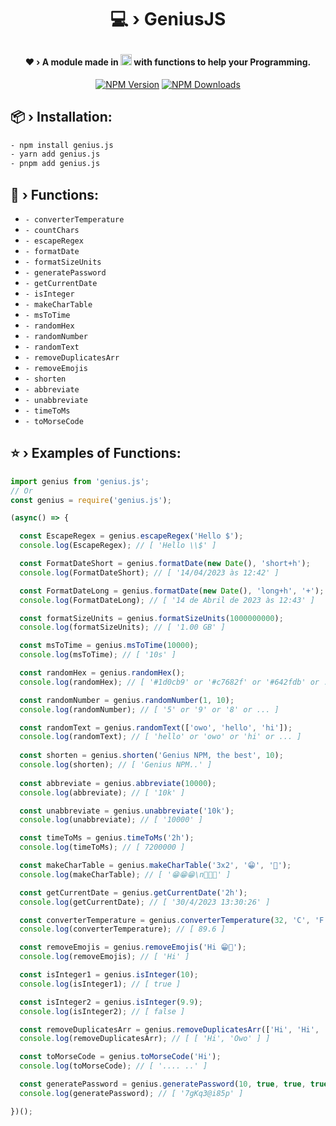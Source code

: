 # <p align="center">💻 › GeniusJS</p> 

#### <div align="center">❤ › A module made in <img src="https://cdn.jsdelivr.net/gh/devicons/devicon/icons/javascript/javascript-original.svg" width="18" height="18"/> with functions to help your Programming.</div>

<div align="center">
  <p>
    <a href="https://www.npmjs.com/package/genius.js"><img src="https://img.shields.io/npm/v/genius.js?maxAge=3600" alt="NPM Version" /></a>
    <a href="https://www.npmjs.com/package/genius.js"><img src="https://img.shields.io/npm/dt/genius.js?maxAge=3600" alt="NPM Downloads" /></a>
  </p>
</div>

## 📦 › Installation:

```sh
- npm install genius.js
- yarn add genius.js
- pnpm add genius.js
```

## 🧰 › Functions:

- `- converterTemperature`
- `- countChars`
- `- escapeRegex`
- `- formatDate`
- `- formatSizeUnits`
- `- generatePassword`
- `- getCurrentDate`
- `- isInteger`
- `- makeCharTable`
- `- msToTime`
- `- randomHex`
- `- randomNumber`
- `- randomText`
- `- removeDuplicatesArr`
- `- removeEmojis`
- `- shorten`
- `- abbreviate`
- `- unabbreviate`
- `- timeToMs`
- `- toMorseCode`

## ⭐ › Examples of Functions:

```js
import genius from 'genius.js'; 
// Or
const genius = require('genius.js');

(async() => {

  const EscapeRegex = genius.escapeRegex('Hello $');
  console.log(EscapeRegex); // [ 'Hello \\$' ]

  const FormatDateShort = genius.formatDate(new Date(), 'short+h');
  console.log(FormatDateShort); // [ '14/04/2023 às 12:42' ]

  const FormatDateLong = genius.formatDate(new Date(), 'long+h', '+');
  console.log(FormatDateLong); // [ '14 de Abril de 2023 às 12:43' ]

  const formatSizeUnits = genius.formatSizeUnits(1000000000);
  console.log(formatSizeUnits); // [ '1.00 GB' ]

  const msToTime = genius.msToTime(10000);
  console.log(msToTime); // [ '10s' ]

  const randomHex = genius.randomHex();
  console.log(randomHex); // [ '#1d0cb9' or '#c7682f' or '#642fdb' or ... ]

  const randomNumber = genius.randomNumber(1, 10);
  console.log(randomNumber); // [ '5' or '9' or '8' or ... ]

  const randomText = genius.randomText(['owo', 'hello', 'hi']);
  console.log(randomText); // [ 'hello' or 'owo' or 'hi' or ... ]
  
  const shorten = genius.shorten('Genius NPM, the best', 10);
  console.log(shorten); // [ 'Genius NPM..' ]
  
  const abbreviate = genius.abbreviate(10000);
  console.log(abbreviate); // [ '10k' ]

  const unabbreviate = genius.unabbreviate('10k');
  console.log(unabbreviate); // [ '10000' ]

  const timeToMs = genius.timeToMs('2h');
  console.log(timeToMs); // [ 7200000 ]

  const makeCharTable = genius.makeCharTable('3x2', '😁', '🤖');
  console.log(makeCharTable); // [ '😁😁😁\n🤖🤖🤖' ]

  const getCurrentDate = genius.getCurrentDate('2h');
  console.log(getCurrentDate); // [ '30/4/2023 13:30:26' ]

  const converterTemperature = genius.converterTemperature(32, 'C', 'F');
  console.log(converterTemperature); // [ 89.6 ]

  const removeEmojis = genius.removeEmojis('Hi 😁🤖');
  console.log(removeEmojis); // [ 'Hi' ]

  const isInteger1 = genius.isInteger(10);
  console.log(isInteger1); // [ true ]

  const isInteger2 = genius.isInteger(9.9);
  console.log(isInteger2); // [ false ]

  const removeDuplicatesArr = genius.removeDuplicatesArr(['Hi', 'Hi', 'Owo']);
  console.log(removeDuplicatesArr); // [ [ 'Hi', 'Owo' ] ]

  const toMorseCode = genius.toMorseCode('Hi');
  console.log(toMorseCode); // [ '.... ..' ]

  const generatePassword = genius.generatePassword(10, true, true, true, true);
  console.log(generatePassword); // [ '7gKq3@i85p' ]

})();
```

